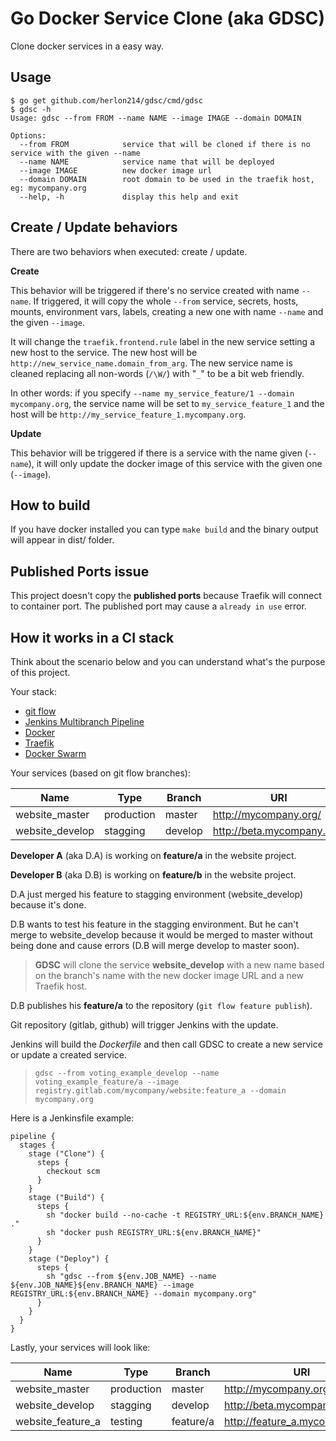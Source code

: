 # Go Docker Service Clone (aka GDSC)

Clone docker services in a easy way.

## Usage

```
$ go get github.com/herlon214/gdsc/cmd/gdsc
$ gdsc -h
Usage: gdsc --from FROM --name NAME --image IMAGE --domain DOMAIN

Options:
  --from FROM            service that will be cloned if there is no service with the given --name
  --name NAME            service name that will be deployed
  --image IMAGE          new docker image url
  --domain DOMAIN        root domain to be used in the traefik host, eg: mycompany.org
  --help, -h             display this help and exit
```

## Create / Update behaviors
There are two behaviors when executed: create / update.

**Create**

This behavior will be triggered if there's no service created with name `--name`. If triggered, it will copy the whole `--from` service, secrets, hosts, mounts, environment vars, labels, creating a new one with name `--name` and the given `--image`.

It will change the `traefik.frontend.rule` label in the new service setting a new host to the service. The new host will be `http://new_service_name.domain_from_arg`. The new service name is cleaned replacing all non-words (`/\W/`) with "`_`" to be a bit web friendly. 

In other words: if you specify `--name my_service_feature/1 --domain mycompany.org`, the service name will be set to `my_service_feature_1` and the host will be `http://my_service_feature_1.mycompany.org`.

**Update**

This behavior will be triggered if there is a service with the name given (`--name`), it will only update the docker image of this service with the given one (`--image`).

## How to build

If you have docker installed you can type `make build` and the binary output will appear in dist/ folder.

## Published Ports issue

This project doesn't copy the **published ports** because Traefik will connect to container port. The published port may cause a `already in use` error.

## How it works in a CI stack
Think about the scenario below and you can understand what's the purpose of this project.

Your stack:
- [git flow](https://github.com/nvie/gitflow)
- [Jenkins Multibranch Pipeline](https://jenkins.io/)
- [Docker](https://www.docker.com/)
- [Traefik](https://traefik.io/)
- [Docker Swarm](https://github.com/docker/swarm)

Your services (based on git flow branches):

|Name|Type|Branch|URI|
|----|----|------|---|
|website_master|production|master|http://mycompany.org/|
|website_develop|stagging|develop|http://beta.mycompany.org/|

**Developer A** (aka D.A) is working on **feature/a** in the website project.

**Developer B** (aka D.B) is working on **feature/b** in the website project.


D.A just merged his feature to stagging environment (website_develop) because it's done.

D.B wants to test his feature in the stagging environment. But he can't merge to website_develop because it would be merged to master without being done and cause errors (D.B will merge develop to master soon).

> **GDSC** will clone the service **website_develop** with a new name based on the branch's name with the new docker image URL and a new Traefik host.

D.B publishes his **feature/a** to the repository (`git flow feature publish`).

Git repository (gitlab, github) will trigger Jenkins with the update.

Jenkins will build the *Dockerfile* and then call GDSC to create a new service or update a created service.

> ```
> gdsc --from voting_example_develop --name voting_example_feature/a --image registry.gitlab.com/mycompany/website:feature_a --domain mycompany.org
> ```

Here is a Jenkinsfile example:

```
pipeline {
  stages {
    stage ("Clone") {
      steps {
        checkout scm
      }
    }
    stage ("Build") {
      steps {
        sh "docker build --no-cache -t REGISTRY_URL:${env.BRANCH_NAME} ."
        sh "docker push REGISTRY_URL:${env.BRANCH_NAME}"
      }
    }
    stage ("Deploy") {
      steps {
        sh "gdsc --from ${env.JOB_NAME} --name ${env.JOB_NAME}${env.BRANCH_NAME} --image REGISTRY_URL:${env.BRANCH_NAME} --domain mycompany.org"
      }
    }
  }
}
```

Lastly, your services will look like:

|Name|Type|Branch|URI|
|----|----|------|---|
|website_master|production|master|http://mycompany.org/|
|website_develop|stagging|develop|http://beta.mycompany.org/|
|website_feature_a|testing|feature/a|http://feature_a.mycompany.org/|